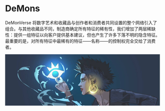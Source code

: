 # DeMons

DeMonVerse 将数字艺术和收藏品与创作者和消费者共同设置的整个网络引入了组合。与其他收藏品不同，制造商确定所有特征的稀有性，我们增加了两层稀缺性：提供一组特征以向客户提供基本建议，但也产生了许多下落不明的隐含特征。最重要的是，对所有特征中最稀有的特征——名称——的控制权完全交给了消费者。

![1500x500](1500x500.jpg)

